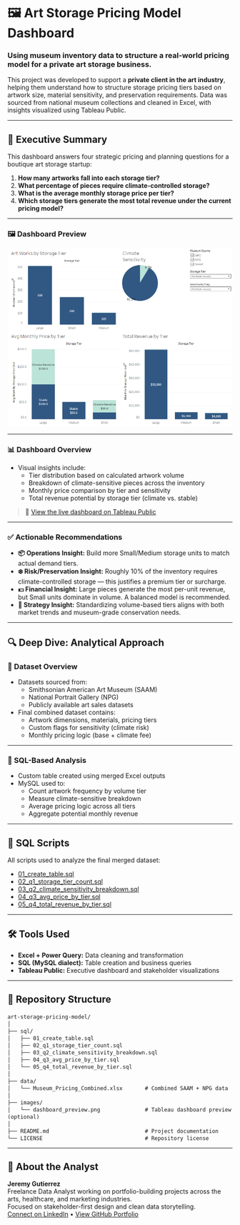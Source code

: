 
# 🖼️ Art Storage Pricing Model Dashboard

### Using museum inventory data to structure a real-world pricing model for a private art storage business.

This project was developed to support a **private client in the art industry**, helping them understand how to structure storage pricing tiers based on artwork size, material sensitivity, and preservation requirements. Data was sourced from national museum collections and cleaned in Excel, with insights visualized using Tableau Public.

---

## 🧾 Executive Summary

This dashboard answers four strategic pricing and planning questions for a boutique art storage startup:

1. **How many artworks fall into each storage tier?**
2. **What percentage of pieces require climate-controlled storage?**
3. **What is the average monthly storage price per tier?**
4. **Which storage tiers generate the most total revenue under the current pricing model?**

---
### 🖼 Dashboard Preview

![Art Storage Dashboard Preview](images/dashboard_preview.png)

---

### 📊 Dashboard Overview

- Visual insights include:
  - Tier distribution based on calculated artwork volume
  - Breakdown of climate-sensitive pieces across the inventory
  - Monthly price comparison by tier and sensitivity
  - Total revenue potential by storage tier (climate vs. stable)

> 🔗 [View the live dashboard on Tableau Public](https://public.tableau.com/views/ArtStoragePricingModelDashboard/ArtStoragePricingModel?:language=en-US&:sid=&:redirect=auth&:display_count=n&:origin=viz_share_link#)

---

### ✅ Actionable Recommendations

- **📦 Operations Insight:** Build more Small/Medium storage units to match actual demand tiers.
- **❄️ Risk/Preservation Insight:** Roughly 10% of the inventory requires climate-controlled storage — this justifies a premium tier or surcharge.
- **💵 Financial Insight:** Large pieces generate the most per-unit revenue, but Small units dominate in volume. A balanced model is recommended.
- **🎯 Strategy Insight:** Standardizing volume-based tiers aligns with both market trends and museum-grade conservation needs.

---

## 🔍 Deep Dive: Analytical Approach

### 🧮 Dataset Overview

- Datasets sourced from:
  - Smithsonian American Art Museum (SAAM)
  - National Portrait Gallery (NPG)
  - Publicly available art sales datasets
- Final combined dataset contains:
  - Artwork dimensions, materials, pricing tiers
  - Custom flags for sensitivity (climate risk)
  - Monthly pricing logic (base + climate fee)

---

### 💾 SQL-Based Analysis

- Custom table created using merged Excel outputs
- MySQL used to:
  - Count artwork frequency by volume tier
  - Measure climate-sensitive breakdown
  - Average pricing logic across all tiers
  - Aggregate potential monthly revenue

---

## 📁 SQL Scripts

All scripts used to analyze the final merged dataset:

- [01_create_table.sql](./sql/01_create_table.sql)
- [02_q1_storage_tier_count.sql](./sql/02_q1_storage_tier_count.sql)
- [03_q2_climate_sensitivity_breakdown.sql](./sql/03_q2_climate_sensitivity_breakdown.sql)
- [04_q3_avg_price_by_tier.sql](./sql/04_q3_avg_price_by_tier.sql)
- [05_q4_total_revenue_by_tier.sql](./sql/05_q4_total_revenue_by_tier.sql)

---

## 🛠️ Tools Used

- **Excel + Power Query:** Data cleaning and transformation
- **SQL (MySQL dialect):** Table creation and business queries
- **Tableau Public:** Executive dashboard and stakeholder visualizations

---

## 📁 Repository Structure

```
art-storage-pricing-model/
│
├── sql/
│   ├── 01_create_table.sql
│   ├── 02_q1_storage_tier_count.sql
│   ├── 03_q2_climate_sensitivity_breakdown.sql
│   ├── 04_q3_avg_price_by_tier.sql
│   └── 05_q4_total_revenue_by_tier.sql
│
├── data/
│   └── Museum_Pricing_Combined.xlsx       # Combined SAAM + NPG data
│
├── images/
│   └── dashboard_preview.png              # Tableau dashboard preview (optional)
│
├── README.md                              # Project documentation
└── LICENSE                                # Repository license
```

---

## 👋 About the Analyst

**Jeremy Gutierrez**  
Freelance Data Analyst working on portfolio-building projects across the arts, healthcare, and marketing industries.  
Focused on stakeholder-first design and clean data storytelling.  
[Connect on LinkedIn](https://www.linkedin.com/in/jeremy-gutierrez-4502391bb/) • [View GitHub Portfolio](https://github.com/JZambrana1612)
